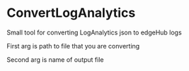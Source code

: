 # ConvertLogAnalytics
Small tool for converting LogAnalytics json to edgeHub logs

First arg is path to file that you are converting

Second arg is name of output file
